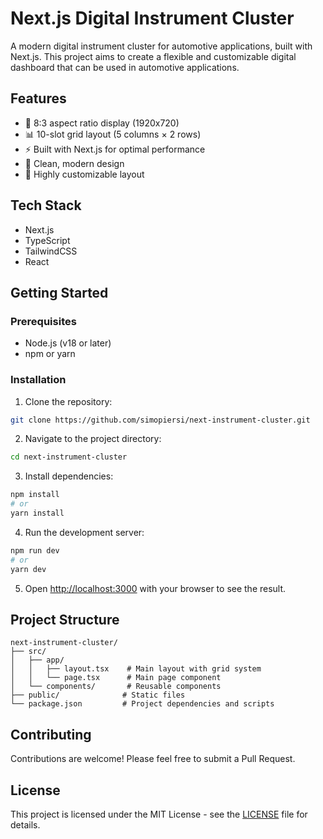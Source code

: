 # Next.js Digital Instrument Cluster

A modern digital instrument cluster for automotive applications, built with Next.js. This project aims to create a flexible and customizable digital dashboard that can be used in automotive applications.

## Features

- 🎯 8:3 aspect ratio display (1920x720)
- 📊 10-slot grid layout (5 columns × 2 rows)
- ⚡ Built with Next.js for optimal performance
- 🎨 Clean, modern design
- 🔧 Highly customizable layout

## Tech Stack

- Next.js
- TypeScript
- TailwindCSS
- React

## Getting Started

### Prerequisites

- Node.js (v18 or later)
- npm or yarn

### Installation

1. Clone the repository:
```bash
git clone https://github.com/simopiersi/next-instrument-cluster.git
```

2. Navigate to the project directory:
```bash
cd next-instrument-cluster
```

3. Install dependencies:
```bash
npm install
# or
yarn install
```

4. Run the development server:
```bash
npm run dev
# or
yarn dev
```

5. Open [http://localhost:3000](http://localhost:3000) with your browser to see the result.

## Project Structure

```
next-instrument-cluster/
├── src/
│   ├── app/
│   │   ├── layout.tsx    # Main layout with grid system
│   │   └── page.tsx      # Main page component
│   └── components/       # Reusable components
├── public/              # Static files
└── package.json         # Project dependencies and scripts
```

## Contributing

Contributions are welcome! Please feel free to submit a Pull Request.

## License

This project is licensed under the MIT License - see the [LICENSE](LICENSE) file for details.